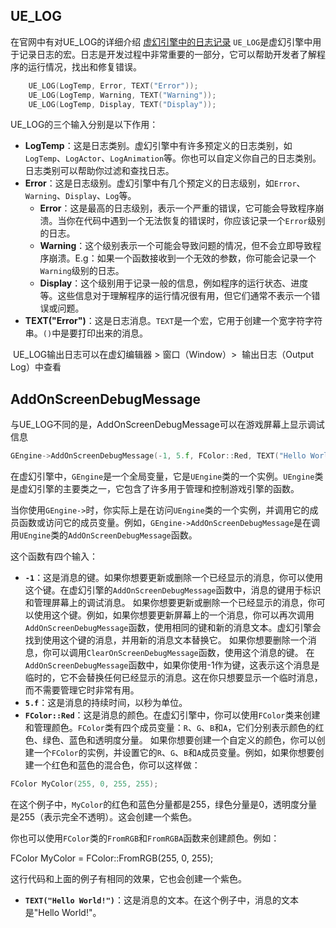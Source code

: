 ## UE_LOG
在官网中有对UE_LOG的详细介绍 [虚幻引擎中的日志记录](https://docs.unrealengine.com/5.3/zh-CN/logging-in-unreal-engine/)
`UE_LOG`是虚幻引擎中用于记录日志的宏。日志是开发过程中非常重要的一部分，它可以帮助开发者了解程序的运行情况，找出和修复错误。
```cpp
    UE_LOG(LogTemp, Error, TEXT("Error"));
    UE_LOG(LogTemp, Warning, TEXT("Warning"));
	UE_LOG(LogTemp, Display, TEXT("Display"));
```
UE_LOG的三个输入分别是以下作用：
- **LogTemp**：这是日志类别。虚幻引擎中有许多预定义的日志类别，如`LogTemp`、`LogActor`、`LogAnimation`等。你也可以自定义你自己的日志类别。日志类别可以帮助你过滤和查找日志。
- **Error**：这是日志级别。虚幻引擎中有几个预定义的日志级别，如`Error`、`Warning`、`Display`、`Log`等。
	- **Error**：这是最高的日志级别，表示一个严重的错误，它可能会导致程序崩溃。当你在代码中遇到一个无法恢复的错误时，你应该记录一个`Error`级别的日志。
	- **Warning**：这个级别表示一个可能会导致问题的情况，但不会立即导致程序崩溃。E.g：如果一个函数接收到一个无效的参数，你可能会记录一个`Warning`级别的日志。
	- **Display**：这个级别用于记录一般的信息，例如程序的运行状态、进度等。这些信息对于理解程序的运行情况很有用，但它们通常不表示一个错误或问题。
- **TEXT("Error")**：这是日志消息。`TEXT`是一个宏，它用于创建一个宽字符字符串。`()`中是要打印出来的消息。

 UE_LOG输出日志可以在虚幻编辑器 > 窗口（Window）>  输出日志（Output Log）中查看

## AddOnScreenDebugMessage

与UE_LOG不同的是，AddOnScreenDebugMessage可以在游戏屏幕上显示调试信息
```cpp
GEngine->AddOnScreenDebugMessage(-1, 5.f, FColor::Red, TEXT("Hello World!"));
```
在虚幻引擎中，`GEngine`是一个全局变量，它是`UEngine`类的一个实例。`UEngine`类是虚幻引擎的主要类之一，它包含了许多用于管理和控制游戏引擎的函数。

当你使用`GEngine->`时，你实际上是在访问`UEngine`类的一个实例，并调用它的成员函数或访问它的成员变量。例如，`GEngine->AddOnScreenDebugMessage`是在调用`UEngine`类的`AddOnScreenDebugMessage`函数。

这个函数有四个输入：
- **`-1`**：这是消息的键。如果你想要更新或删除一个已经显示的消息，你可以使用这个键。在虚幻引擎的`AddOnScreenDebugMessage`函数中，消息的键用于标识和管理屏幕上的调试消息。
	如果你想要更新或删除一个已经显示的消息，你可以使用这个键。例如，如果你想要更新屏幕上的一个消息，你可以再次调用`AddOnScreenDebugMessage`函数，使用相同的键和新的消息文本。虚幻引擎会找到使用这个键的消息，并用新的消息文本替换它。
	如果你想要删除一个消息，你可以调用`ClearOnScreenDebugMessage`函数，使用这个消息的键。
	在`AddOnScreenDebugMessage`函数中，如果你使用-1作为键，这表示这个消息是临时的，它不会替换任何已经显示的消息。这在你只想要显示一个临时消息，而不需要管理它时非常有用。
- **`5.f`**：这是消息的持续时间，以秒为单位。
- **`FColor::Red`**：这是消息的颜色。在虚幻引擎中，你可以使用`FColor`类来创建和管理颜色。`FColor`类有四个成员变量：`R`、`G`、`B`和`A`，它们分别表示颜色的红色、绿色、蓝色和透明度分量。
	如果你想要创建一个自定义的颜色，你可以创建一个`FColor`的实例，并设置它的`R`、`G`、`B`和`A`成员变量。例如，如果你想要创建一个红色和蓝色的混合色，你可以这样做：
```cpp
FColor MyColor(255, 0, 255, 255);
```
在这个例子中，`MyColor`的红色和蓝色分量都是255，绿色分量是0，透明度分量是255（表示完全不透明）。这会创建一个紫色。

你也可以使用`FColor`类的`FromRGB`和`FromRGBA`函数来创建颜色。例如：

FColor MyColor = FColor::FromRGB(255, 0, 255);

这行代码和上面的例子有相同的效果，它也会创建一个紫色。
- **`TEXT("Hello World!")`**：这是消息的文本。在这个例子中，消息的文本是"Hello World!"。